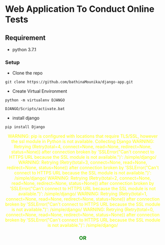 # Web Application To Conduct Online Tests

## Requirement
<ul>
    <li>
        python 3.7.1
    </li>
</ul>

### Setup
<ul>
<li>Clone the repo</li>
</ul>

```
git clone https://github.com/bathinaMounika/django-app.git
```
<ul>
<li>Create Virtual Environment</li>
</ul>

```
python -m virtualenv DJANGO
```
```
DJANGO/Scripts/activate.bat    
```
<ul>
<li>install django</li>
</ul>

```
pip install Django
```
<p style="text-align: center; color: yellow" background:black>WARNING: pip is configured with locations that require TLS/SSL, however the ssl module in Python is not available.
Collecting Django
  WARNING: Retrying (Retry(total=4, connect=None, read=None, redirect=None, status=None)) after connection broken by 'SSLError("Can't connect to HTTPS URL because the SSL module is not available.")': /simple/django/
  WARNING: Retrying (Retry(total=3, connect=None, read=None, redirect=None, status=None)) after connection broken by 'SSLError("Can't connect to HTTPS URL because the SSL module is not available.")': /simple/django/
  WARNING: Retrying (Retry(total=2, connect=None, read=None, redirect=None, status=None)) after connection broken by 'SSLError("Can't connect to HTTPS URL because the SSL module is not available.")': /simple/django/
  WARNING: Retrying (Retry(total=1, connect=None, read=None, redirect=None, status=None)) after connection broken by 'SSLError("Can't connect to HTTPS URL because the SSL module is not available.")': /simple/django/
  WARNING: Retrying (Retry(total=0, connect=None, read=None, redirect=None, status=None)) after connection broken by 'SSLError("Can't connect to HTTPS URL because the SSL module is not available.")': /simple/django/
</p>
<h3 style="text-align: center; color: green">OR</h3>
